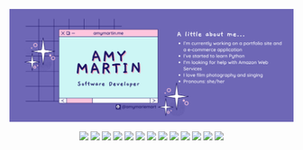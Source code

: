 <p align="center" width="100%">
   <img src="/images/gh-banner.png" />
</p>

<p align="center">
<img src="https://img.shields.io/badge/-JS-D291BC?logo=javascript&logoColor=white&style=plastic" />
<img src="https://shields.io/badge/TS-68D1C5?logo=TypeScript&logoColor=FFF&style=plastic" />
<img src="https://img.shields.io/badge/-React-E09B88?logo=react&logoColor=white&style=plastic" />
<img src="https://img.shields.io/badge/-Express-8790FF?logo=express&logoColor=white&style=plastic" />
<img src="https://img.shields.io/badge/-NodeJS-5AC9E7?logo=nodedotjs&logoColor=white&style=plastic" />
<img src="https://img.shields.io/badge/-jQuery-BA8FDB?logo=jquery&logoColor=white&style=plastic)" />
<img src="https://img.shields.io/badge/-HTML-D291BC?logo=html5&logoColor=white&style=plastic)" />
<img src="https://img.shields.io/badge/-CSS-68D1C5?logo=css3&logoColor=white&style=plastic)" />
<img src="https://img.shields.io/badge/-MUI-E09B88?logo=mui&logoColor=white&style=plastic)" />
<img src="https://img.shields.io/badge/-PSQL-8790FF?logo=postgresql&logoColor=white&style=plastic)" />
<img src="https://img.shields.io/badge/-Jest-5AC9E7?logo=jest&logoColor=white&style=plastic)" />
<img src="https://img.shields.io/badge/-Cypress-BA8FDB?logo=cypress&logoColor=white&style=plastic)" />
<img src="https://img.shields.io/badge/-Git-D291BC?logo=git&logoColor=white&style=plastic)" />
</p>
